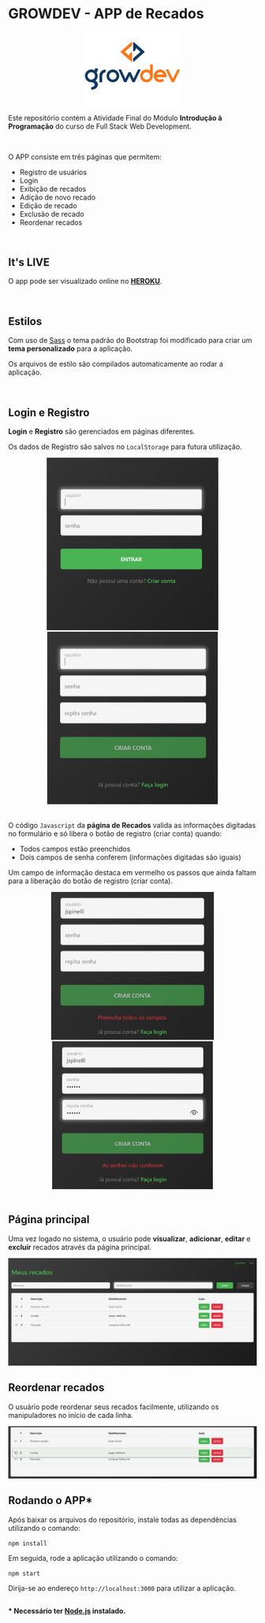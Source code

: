 # GROWDEV - APP de Recados

<div align='center'>
<img src='./images/growdev_logo.jpg' width='200px'>
</div>

Este repositório contém a Atividade Final do Módulo **Introdução à Programação** do curso de Full Stack Web Development.

<br>

O APP consiste em três páginas que permitem:
- Registro de usuários
- Login
- Exibição de recados 
- Adição de novo recado
- Edição de recado
- Exclusão de recado
- Reordenar recados

<br>

## It's LIVE

O app pode ser visualizado online no **[HEROKU](https://salty-refuge-11977.herokuapp.com/)**.

<br>

## Estilos

Com uso de [Sass](https://github.com/jtspinelli/growdev-ativ-final-intro-prog-web/blob/master/sass/main.scss) o tema padrão do Bootstrap foi modificado para criar um **tema personalizado** para a aplicação.

Os arquivos de estilo são compilados automaticamente ao rodar a aplicação.

<br>

## Login e Registro

**Login** e **Registro** são gerenciados em páginas diferentes.

Os dados de Registro são salvos no ```LocalStorage``` para futura utilização.

<div align='center'>
<img src='./images/Login.png' height='350px'>
<img src='./images/Registro.png' height='350px'>
</div>

<br>

O código ```Javascript``` da **página de Recados** valida as informações digitadas no formulário e só libera o botão de registro (criar conta) quando:
- Todos campos estão preenchidos
- Dois campos de senha conferem (informações digitadas são iguais)

Um campo de informação destaca em vermelho os passos que ainda faltam para a liberação do botão de registro (criar conta).


<div align='center'>
<img src='./images/Registro Validation 1.png' height='300px'>
<img src='./images/Registro Validation 2.png' height='300px'>
</div>

<br>

## Página principal

Uma vez logado no sistema, o usuário pode **visualizar**, **adicionar**, **editar** e **excluir** recados através da página principal.

<img src='./images/Main.png'>

<br>

## Reordenar recados

O usuário pode reordenar seus recados facilmente, utilizando os manipuladores no início de cada linha.

<img src='./images/Reord.png'>

<br>

## Rodando o APP*

Após baixar os arquivos do repositório, instale todas as dependências utilizando o comando:

```
npm install
```

Em seguida, rode a aplicação utilizando o comando:

```
npm start
```


Dirija-se ao endereço ```http://localhost:3000``` para utilizar a aplicação.


##

#### **\*** Necessário ter [Node.js](https://nodejs.org/en/) instalado.